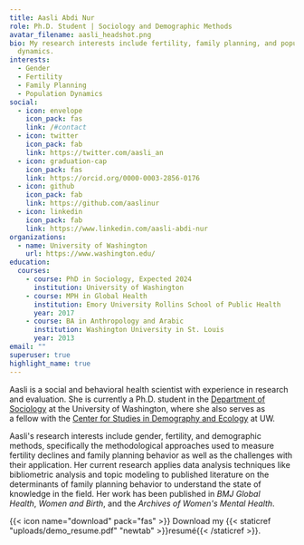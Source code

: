 ```yaml
---
title: Aasli Abdi Nur
role: Ph.D. Student | Sociology and Demographic Methods
avatar_filename: aasli_headshot.png
bio: My research interests include fertility, family planning, and population
  dynamics.
interests:
  - Gender
  - Fertility
  - Family Planning
  - Population Dynamics
social:
  - icon: envelope
    icon_pack: fas
    link: /#contact
  - icon: twitter
    icon_pack: fab
    link: https://twitter.com/aasli_an
  - icon: graduation-cap
    icon_pack: fas
    link: https://orcid.org/0000-0003-2856-0176
  - icon: github
    icon_pack: fab
    link: https://github.com/aaslinur
  - icon: linkedin
    icon_pack: fab
    link: https://www.linkedin.com/aasli-abdi-nur
organizations:
  - name: University of Washington
    url: https://www.washington.edu/
education:
  courses:
    - course: PhD in Sociology, Expected 2024
      institution: University of Washington
    - course: MPH in Global Health
      institution: Emory University Rollins School of Public Health
      year: 2017
    - course: BA in Anthropology and Arabic
      institution: Washington University in St. Louis
      year: 2013
email: ""
superuser: true
highlight_name: true
---
```

Aasli is a social and behavioral health scientist with experience in research and evaluation. She is currently a Ph.D. student in the [Department of Sociology](https://soc.washington.edu/) at the University of Washington, where she also serves as a fellow with the [Center for Studies in Demography and Ecology](https://csde.washington.edu/) at UW. 

Aasli's research interests include gender, fertility, and demographic methods, specifically the methodological approaches used to measure fertility declines and family planning behavior as well as the challenges with their application. Her current research applies data analysis techniques like bibliometric analysis and topic modeling to published literature on the determinants of family planning behavior to understand the state of knowledge in the field. Her work has been published in *BMJ Global Health*, *Women and Birth*, and the *Archives of Women's Mental Health*.

{{< icon name="download" pack="fas" >}} Download my {{< staticref "uploads/demo_resume.pdf" "newtab" >}}resumé{{< /staticref >}}.